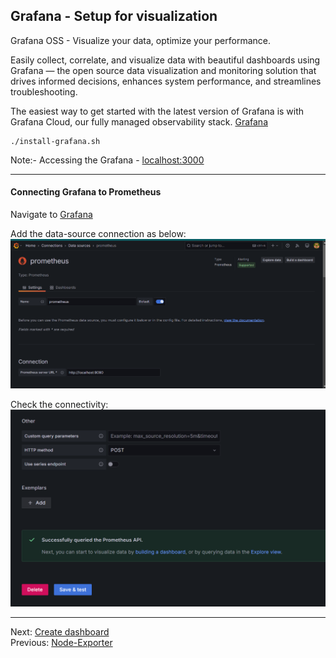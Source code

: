 ## Grafana - Setup for visualization

Grafana OSS - Visualize your data, optimize your performance.

Easily collect, correlate, and visualize data with beautiful dashboards using Grafana — the open source data visualization and monitoring solution that drives informed decisions, enhances system performance, and streamlines troubleshooting.

The easiest way to get started with the latest version of Grafana is with Grafana Cloud, our fully managed observability stack. [Grafana](https://grafana.com/grafana/download?edition=oss)

```
./install-grafana.sh
```

Note:- Accessing the Grafana - [localhost:3000](http://localhost:3000)

----

#### Connecting Grafana to Prometheus
Navigate to [Grafana](http://localhsot:3000)

Add the data-source connection as below:
![alt text](image.png)

Check the connectivity:
![alt text](image-1.png)

----
Next: [Create dashboard](04-dashboard-readme.md) <br/>
Previous: [Node-Exporter](02-node-exporter-readme.md)